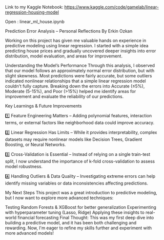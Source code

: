 Link to my Kaggle Notebook: https://www.kaggle.com/code/gamelab/linear-regression-housing-model

Open : linear_ml_house.ipynb

Prediction Error Analysis – Personal Reflections
By Erkin Ozkan

Working on this project has given me valuable hands on experience in predictive modeling using linear regression. I started with a simple idea predicting house prices and gradually uncovered deeper insights into error distribution, model evaluation, and areas for improvement.


Understanding the Model’s Performance
Through this analysis, I observed that our model follows an approximately normal error distribution, but with slight skewness. Most predictions were fairly accurate, but some outliers indicated nonlinear relationships that a simple linear regression model couldn't fully capture.
Breaking down the errors into Accurate (≤5%), Moderate (5-15%), and Poor (>15%) helped me identify areas for improvement and evaluate the reliability of our predictions.

 Key Learnings & Future Improvements

1️⃣ Feature Engineering Matters – Adding polynomial features, interaction terms, or external factors like neighborhood data could improve accuracy.

2️⃣ Linear Regression Has Limits – While it provides interpretability, complex datasets may require nonlinear models like Decision Trees, Gradient Boosting, or Neural Networks.

3️⃣ Cross-Validation is Essential – Instead of relying on a single train-test split, I now understand the importance of k-fold cross-validation to assess model robustness.

4️⃣ Handling Outliers & Data Quality – Investigating extreme errors can help identify missing variables or data inconsistencies affecting predictions.

My Next Steps
This project was a great introduction to predictive modeling, but I now want to explore more advanced techniques:

Testing Random Forests & XGBoost for better generalization
Experimenting with hyperparameter tuning (Lasso, Ridge)
Applying these insights to real-world financial forecasting
Final Thought: This was my first deep dive into building a predictive model, and it has been both challenging and rewarding. Now, I'm eager to refine my skills further and experiment with more advanced models!

